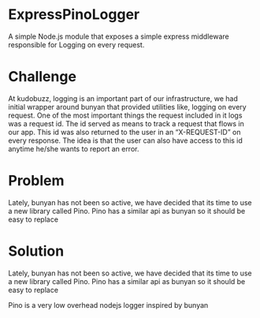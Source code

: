 # ExpressPinoLogger
 A simple Node.js module that exposes a simple express middleware responsible for  Logging on every request.  

# Challenge 
At kudobuzz, logging is an important part of our infrastructure, we had initial wrapper around bunyan that provided utilities like, logging on every request. One of the most important things the request included in it logs was a request id. The id served as means to track a request that flows in our app. 
This id was also returned to the user in an  “X-REQUEST-ID”  on every response. The idea is that  the user can also have access to this id anytime he/she wants to report an error.

# Problem
Lately, bunyan has not been so active, we have decided that its time to use a new library called Pino. Pino has a similar api as bunyan so it should be easy to replace

# Solution
Lately, bunyan has not been so active, we have decided that its time to use a new library called Pino. Pino has a similar api as bunyan so it should be easy to replace

Pino is a very low overhead nodejs logger inspired by bunyan


